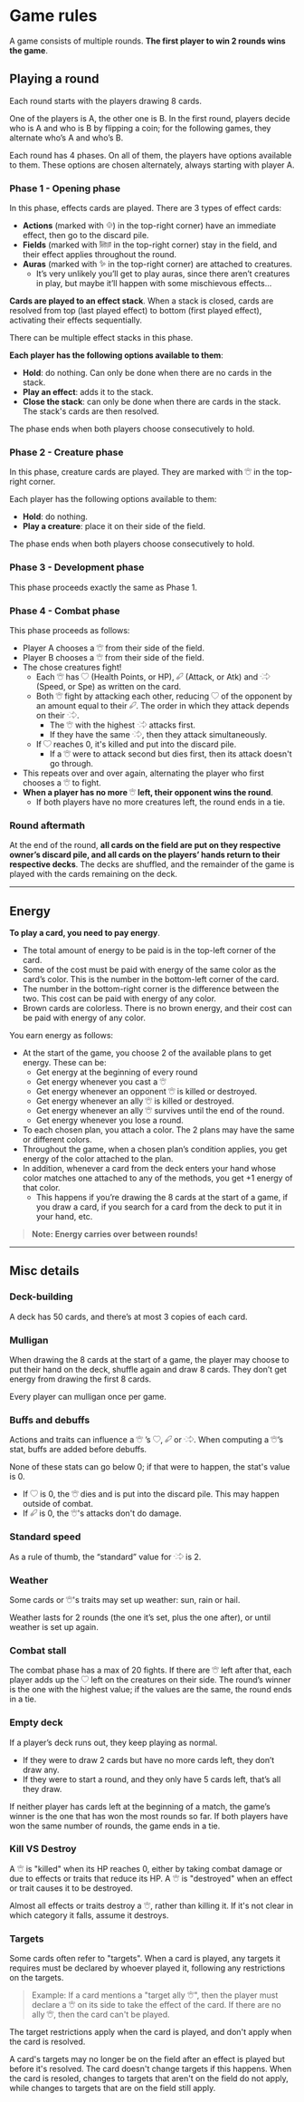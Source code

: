 # Game rules

A game consists of multiple rounds. **The first player to win 2 rounds wins the game**.

## Playing a round

Each round starts with the players drawing 8 cards.

One of the players is A, the other one is B. In the first round, players decide who is A and who is B by flipping a
coin; for the following games, they alternate who’s A and who’s B.

Each round has 4 phases. On all of them, the players have options available to them. These options are chosen
alternately, always starting with player
A.

### Phase 1 - Opening phase

In this phase, effects cards are played. There are 3 types of effect cards:

- **Actions** (marked with <img src="./card_design/icons/card_action.svg" height=12>) in the top-right corner)  have an immediate effect, then go
  to the
  discard pile.
- **Fields** (marked with <img src="./card_design/icons/card_field.svg" height=12> in the top-right corner) stay in the field, and their effect
  applies
  throughout the round.
- **Auras** (marked with <img src="./card_design/icons/card_aura.svg" height=12> in the top-right corner) are attached
  to
  creatures.
    - It’s very unlikely you’ll get to play auras, since there aren’t creatures in play, but maybe it’ll happen with
      some mischievous effects…

**Cards are played to an effect stack**. When a stack is closed, cards are resolved from top (last played effect) to
bottom (first played effect), activating their effects sequentially.

There can be multiple effect stacks in this phase.

**Each player has the following options available to them**:

- **Hold**: do nothing. Can only be done when there are no cards in the stack.
- **Play an effect**: adds it to the stack.
- **Close the stack**: can only be done when there are cards in the stack. The stack's cards are then resolved.

The phase ends when both players choose consecutively to hold.

### Phase 2 - Creature phase

In this phase, creature cards are played. They are marked with <img src="./card_design/icons/card_creature.svg" height=12> in the top-right
corner.

Each player has the following options available to them:

- **Hold**: do nothing.
- **Play a creature**: place it on their side of the field.

The phase ends when both players choose consecutively to hold.

### Phase 3 - Development phase

This phase proceeds exactly the same as Phase 1.

### Phase 4 - Combat phase

This phase proceeds as follows:

- Player A chooses a <img src="./card_design/icons/card_creature.svg" height=12> from their side of the field.
- Player B chooses a <img src="./card_design/icons/card_creature.svg" height=12> from their side of the field.
- The chose creatures fight!
    - Each <img src="./card_design/icons/card_creature.svg" height=12> has <img src="./card_design/icons/stat_hp.svg" height=12> (Health Points, or
      HP), <img src="./card_design/icons/stat_atk.svg" height=12> (Attack, or Atk) and <img src="./card_design/icons/stat_spe.svg" height=12> (Speed, or Spe) as written on the
      card.
    - Both <img src="./card_design/icons/card_creature.svg" height=12> fight by attacking each other, reducing <img src="./card_design/icons/stat_hp.svg" height=12> of the
      opponent by an amount equal to their <img src="./card_design/icons/stat_atk.svg" height=12>. The order in which they attack depends on
      their <img src="./card_design/icons/stat_spe.svg" height=12>.
        - The <img src="./card_design/icons/card_creature.svg" height=12> with the highest <img src="./card_design/icons/stat_spe.svg" height=12> attacks first.
        - If they have the same <img src="./card_design/icons/stat_spe.svg" height=12>, then they attack simultaneously.
    - If <img src="./card_design/icons/stat_hp.svg" height=12> reaches 0, it's killed and put into the discard pile.
        - If a <img src="./card_design/icons/card_creature.svg" height=12> were to attack second but dies first, then its attack doesn't go
          through.
- This repeats over and over again, alternating the player who first chooses a <img src="./card_design/icons/card_creature.svg" height=12> to
  fight.
- **When a player has no more <img src="./card_design/icons/card_creature.svg" height=12> left, their opponent wins the round**.
    - If both players have no more creatures left, the round ends in a tie.

### Round aftermath

At the end of the round, **all cards on the field are put on they respective owner’s discard pile, and all cards on the
players’ hands return to their respective decks**. The decks are shuffled, and the remainder of the game is played with
the cards remaining on the deck.

---

## Energy

**To play a card, you need to pay energy**.

- The total amount of energy to be paid is in the top-left corner of the card.
- Some of the cost must be paid with energy of the same color as the card’s color. This is the number in the bottom-left
  corner of the card.
- The number in the bottom-right corner is the difference between the two. This cost can be paid with energy of any
  color.
- Brown cards are colorless. There is no brown energy, and their cost can be paid with energy of any color.

You earn energy as follows:

- At the start of the game, you choose 2 of the available plans to get energy. These can be:
    - Get energy at the beginning of every round
    - Get energy whenever you cast a <img src="./card_design/icons/card_creature.svg" height=12>
    - Get energy whenever an opponent <img src="./card_design/icons/card_creature.svg" height=12> is killed or destroyed.
    - Get energy whenever an ally <img src="./card_design/icons/card_creature.svg" height=12> is killed or destroyed.
    - Get energy whenever an ally <img src="./card_design/icons/card_creature.svg" height=12> survives until the end of the round.
    - Get energy whenever you lose a round.
- To each chosen plan, you attach a color. The 2 plans may have the same or different colors.
- Throughout the game, when a chosen plan’s condition applies, you get energy of the color attached to the plan.
- In addition, whenever a card from the deck enters your hand whose color matches one attached to any of the methods,
  you get +1 energy of that color.
    - This happens if you’re drawing the 8 cards at the start of a game, if you draw a card, if you search for a card
      from the deck to put it in your hand, etc.

> **Note: Energy carries over between rounds!**

---

## Misc details

### Deck-building

A deck has 50 cards, and there’s at most 3 copies of each card.

### Mulligan

When drawing the 8 cards at the start of a game, the player may choose to put their hand on the deck, shuffle again and
draw 8 cards. They don’t get energy from drawing the first 8 cards.

Every player can mulligan once per game.

### Buffs and debuffs

Actions and traits can influence a <img src="./card_design/icons/card_creature.svg" height=12>
’s <img src="./card_design/icons/stat_hp.svg" height=12>, <img src="./card_design/icons/stat_atk.svg" height=12> or <img src="./card_design/icons/stat_spe.svg" height=12>. When computing
a <img src="./card_design/icons/card_creature.svg" height=12>’s stat, buffs are added before debuffs.

None of these stats can go below 0; if that
were to happen, the stat's value is 0.

- If <img src="./card_design/icons/stat_hp.svg" height=12> is 0, the <img src="./card_design/icons/card_creature.svg" height=12> dies and is put into the discard pile. This
  may happen outside of combat.
- If <img src="./card_design/icons/stat_atk.svg" height=12> is 0, the <img src="./card_design/icons/card_creature.svg" height=12>'s attacks don't do damage.

### Standard speed

As a rule of thumb, the “standard” value for <img src="./card_design/icons/stat_spe.svg" height=12> is 2.

### Weather

Some cards or <img src="./card_design/icons/card_creature.svg" height=12>'s traits may set up weather: sun, rain or hail.

Weather lasts for 2 rounds (the one it’s set, plus the one after), or until weather is set up again.

### Combat stall

The combat phase has a max of 20 fights. If there are <img src="./card_design/icons/card_creature.svg" height=12> left after that, each player
adds up the <img src="./card_design/icons/stat_hp.svg" height=12> left on the creatures on their side. The round’s winner is the one with the highest
value; if the values are the same, the round ends in a tie.

### Empty deck

If a player’s deck runs out, they keep playing as normal.

- If they were to draw 2 cards but have no more cards left, they don’t draw any.
- If they were to start a round, and they only have 5 cards left, that’s all they draw.

If neither player has cards left at the beginning of a match, the game’s winner is the one that has won the most rounds
so far. If both players have won the same number of rounds, the game ends in a tie.

### Kill VS Destroy

A <img src="./card_design/icons/card_creature.svg" height=12> is "killed" when its HP reaches 0, either by taking combat damage or due to
effects or traits that reduce its HP. A <img src="./card_design/icons/card_creature.svg" height=12> is "destroyed" when an effect or trait
causes it to be destroyed.

Almost all effects or traits destroy a <img src="./card_design/icons/card_creature.svg" height=12>, rather than killing it. If it's not clear in
which category it falls, assume it destroys.

### Targets

Some cards often refer to "targets". When a card is played, any targets it requires must be declared by whoever played
it, following any restrictions on the targets.

> Example: If a card mentions a "target ally <img src="./card_design/icons/card_creature.svg" height=12>", then the player must declare
> a <img src="./card_design/icons/card_creature.svg" height=12> on its side to take the effect of the card. If there are no
> ally <img src="./card_design/icons/card_creature.svg" height=12>, then the card can't be played.

The target restrictions apply when the card is played, and don't apply when the card is resolved.

A card's targets may no longer be on the field after an effect is played but before it's resolved. The card doesn't
change targets if this happens. When the card is resoled, changes to targets that aren't on the field do not apply,
while changes to targets that are on the field still apply.